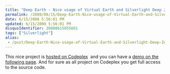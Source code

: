```yaml
---
title: "Deep Earth - Nice usage of Virtual Earth and Silverlight Deep Zoom"
permalink: /2008/06/15/Deep-Earth-Nice-usage-of-Virtual-Earth-and-Silverlight-Deep-Zoom/
date: 6/15/2008 5:56:01 PM
updated: 6/15/2008 5:56:01 PM
disqusIdentifier: 20080615055601
tags: ["Silverlight"]
alias:
 - /post/Deep-Earth-Nice-usage-of-Virtual-Earth-and-Silverlight-Deep-Zoom.aspx/index.html
---
```

<div class="wlWriterHeaderFooter" style="float:right; margin:0px; padding:0px 0px 4px 8px;"><script type="text/javascript">digg_url = "http://weblogs.asp.net/lkempe/archive/2008/06/15/deep-earth-nice-usage-of-virtual-earth-and-silverlight-deep-zoom.aspx";digg_title = "Deep Earth - Nice usage of Virtual Earth and Silverlight Deep Zoom";digg_bgcolor = "#FFFFFF";digg_skin = "normal";</script><script src="http://digg.com/tools/diggthis.js" type="text/javascript"></script><script type="text/javascript">digg_url = undefined;digg_title = undefined;digg_bgcolor = undefined;digg_skin = undefined;</script></div>

This nice project is [hosted on Codeplex](http://www.codeplex.com/deepearth)  and you can have a [demo on the following page](http://deepzoom.soulclients.com/VE/). And for sure as all project on Codeplex you get full access to the source code.
